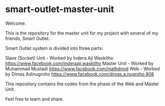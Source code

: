 smart-outlet-master-unit
========================

Welcome.

This is the repository for the master unit for my project with several of my friends, Smart Outlet.

Smart Outlet system is divided into three parts:

Slave (Socket) Unit - Worked by Indera Aji Waskitho https://www.facebook.com/inderaaji.waskitho
Master Unit         - Worked by Muhammad Mustadi    https://www.facebook.com/mathdroid
Web                 - Worked by Dimas Adinugroho    https://www.facebook.com/dimas.a.nugroho.908

This repository contains the codes from the <Worked on> phase of the Web and Master Unit.

Feel free to learn and share.
